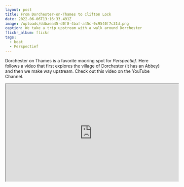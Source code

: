 ```yaml
---
layout: post
title: From Dorchester-on-Thames to Clifton Lock
date: 2022-06-06T13:16:33.491Z
image: /uploads/ddbaea45-d0f8-4baf-a45c-0c9540f7c31d.png
caption: We take a trip upstream with a walk around Dorchester
flickr_album: flickr
tags:
  - boat
  - Perspectief
---
```

Dorchester on Thames is a favorite mooring spot for *Perspectief*. Here follows a video that first explores the village of Dorchester (it has an Abbey) and then we make way upstream. Check out this video on the YouTube Channel.

<div class="video-box"><iframe width="560" height="315" src="https://www.youtube.com/embed/ldWCy_PeGxY?rel=0" allow="accelerometer; autoplay; encrypted-media; gyroscope; picture-in-picture" allowfullscreen></iframe></div>